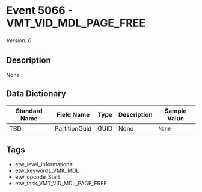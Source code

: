 # Event 5066 - VMT_VID_MDL_PAGE_FREE
###### Version: 0

## Description
None

## Data Dictionary
|Standard Name|Field Name|Type|Description|Sample Value|
|---|---|---|---|---|
|TBD|PartitionGuid|GUID|None|`None`|

## Tags
* etw_level_Informational
* etw_keywords_VMK_MDL
* etw_opcode_Start
* etw_task_VMT_VID_MDL_PAGE_FREE